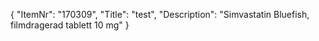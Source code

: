 {
  "ItemNr": "170309",
  "Title": "test",
  "Description": "Simvastatin Bluefish, filmdragerad tablett 10 mg"
}